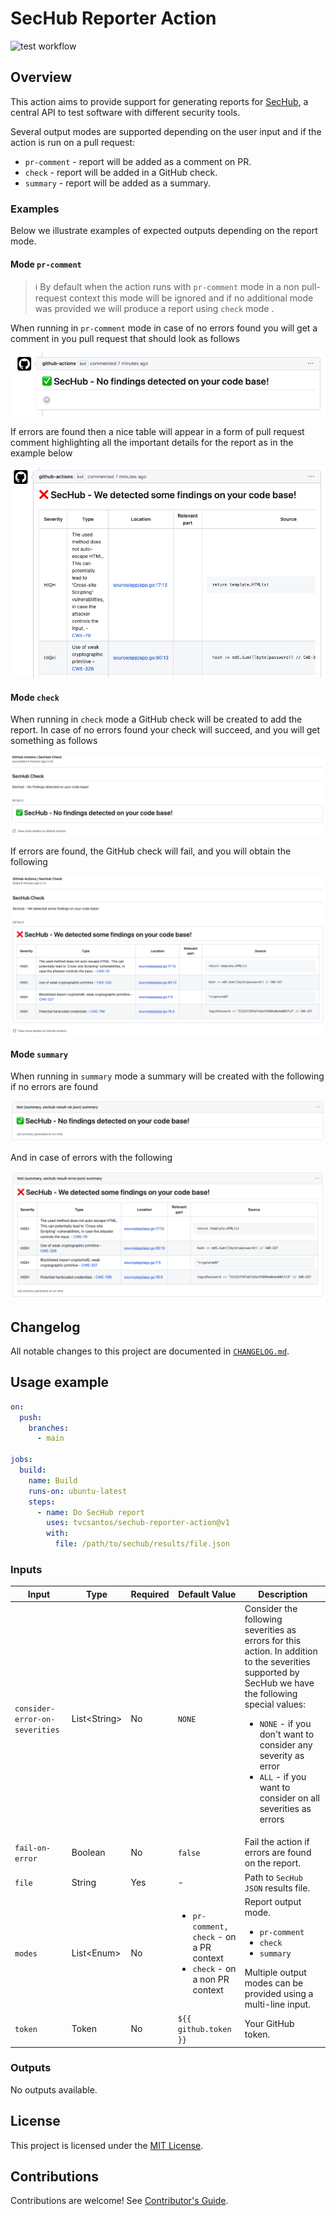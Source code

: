 [sechub]: https://github.com/mercedes-benz/sechub
[test-badge]: https://github.com/tvcsantos/sechub-reporter-action/actions/workflows/test.yml/badge.svg

# SecHub Reporter Action

![test workflow][test-badge]

## Overview

This action aims to provide support for generating reports for [SecHub][sechub], a central API to test software with
different security tools.

Several output modes are supported depending on the user input and if the action is run on a pull request:
- `pr-comment` - report will be added as a comment on PR.
- `check` - report will be added in a GitHub check.
- `summary` - report will be added as a summary.

### Examples

Below we illustrate examples of expected outputs depending on the report mode.

#### Mode `pr-comment`

> ℹ️ By default when the action runs with `pr-comment` mode in a non pull-request context this mode will be ignored and
> if no additional mode was provided we will produce a report using `check` mode .

When running in `pr-comment` mode in case of no errors found you will get a comment in you pull request that should look
as follows

![pr-comment-ok](docs/images/pr_comment_ok_example.png)

If errors are found then a nice table will appear in a form of pull request comment highlighting all the important
details for the report as in the example below

![pr-comment-error](docs/images/pr_comment_error_example.png)

#### Mode `check`

When running in `check` mode a GitHub check will be created to add the report. In case of no errors found your check
will succeed, and you will get something as follows

![check-ok](docs/images/check_ok_example.png)

If errors are found, the GitHub check will fail, and you will obtain the following

![check-error](docs/images/check_error_example.png)

#### Mode `summary`

When running in `summary` mode a summary will be created with the following if no errors are found

![summary-ok](docs/images/summary_ok_example.png)

And in case of errors with the following 

![summary-error](docs/images/summary_error_example.png)

## Changelog

All notable changes to this project are documented in [`CHANGELOG.md`](CHANGELOG.md).

## Usage example

```yaml
on:
  push:
    branches:
      - main

jobs:
  build:
    name: Build 
    runs-on: ubuntu-latest
    steps:
      - name: Do SecHub report
        uses: tvcsantos/sechub-reporter-action@v1
        with:
          file: /path/to/sechub/results/file.json
```

### Inputs

| Input                          | Type           | Required | Default Value                                                                                 | Description                                                                                                                                                                                                                                                                                             |
|--------------------------------|----------------|----------|-----------------------------------------------------------------------------------------------|---------------------------------------------------------------------------------------------------------------------------------------------------------------------------------------------------------------------------------------------------------------------------------------------------------|
| `consider-error-on-severities` | List\<String\> | No       | `NONE`                                                                                        | Consider the following severities as errors for this action. In addition to the severities supported by SecHub we have the following special values: <ul><li>`NONE` - if you don't want to consider any severity as error</li><li>`ALL` - if you want to consider on all severities as errors</li></ul> |
| `fail-on-error`                | Boolean        | No       | `false`                                                                                       | Fail the action if errors are found on the report.                                                                                                                                                                                                                                                      |
| `file`                         | String         | Yes      | -                                                                                             | Path to `SecHub` `JSON` results file.                                                                                                                                                                                                                                                                   |
| `modes`                        | List\<Enum\>   | No       | <ul><li>`pr-comment, check` - on a PR context</li><li>`check` - on a non PR context</li></ul> | Report output mode. <ul><li>`pr-comment`</li><li>`check`</li><li>`summary`</li></ul>Multiple output modes can be provided using a multi-line input.                                                                                                                                                     |
| `token`                        | Token          | No       | `${{ github.token }}`                                                                         | Your GitHub token.                                                                                                                                                                                                                                                                                      |

### Outputs

No outputs available.

## License

This project is licensed under the [MIT License](LICENSE.md).

## Contributions

Contributions are welcome! See [Contributor's Guide](CONTRIBUTING.md).
